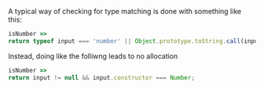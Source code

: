 A typical way of checking for type matching is done with something like this:

```js
isNumber =>
return typeof input === 'number' || Object.prototype.toString.call(input) === '[object Number]'
```

Instead, doing like the folliwng leads to no allocation
```js
isNumber =>
return input != null && input.constructor === Number;
```
